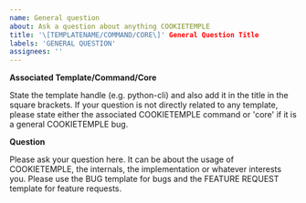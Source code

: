 ```yaml
---
name: General question
about: Ask a question about anything COOKIETEMPLE
title: '\[TEMPLATENAME/COMMAND/CORE\]' General Question Title
labels: 'GENERAL QUESTION'
assignees: ''
---
```


**Associated Template/Command/Core**

State the template handle (e.g. python-cli) and also add it in the title in the square brackets.
If your question is not directly related to any template, please state either the associated COOKIETEMPLE command or 'core' if it is a general COOKIETEMPLE bug.

**Question**

Please ask your question here. It can be about the usage of COOKIETEMPLE, the internals, the implementation or whatever interests you.
Please use the BUG template for bugs and the FEATURE REQUEST template for feature requests.
